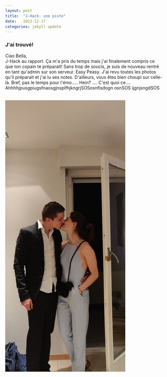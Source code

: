 ```yaml
---
layout: post
title:  "J-Hack: une piste"
date:   2022-12-17
categories: jekyll update
---
```

### J'ai trouvé!

Ciao Bella,  
J-Hack au rapport. Ça m'a pris du temps mais j'ai finalement compris ce que ton copain te préparait! Sans trop de soucis, je suis de nouveau rentré en tant qu'admin sur son serveur. Easy Peasy. J'ai revu toutes les photos qu'il préparait et j'ai lu ses notes. D'ailleurs, vous êtes bien choupi sur celle-là. Bref, pas le temps pour l'émo..... Hein? .... C'est quoi ce.... AhhhhjpusgpiugsfnaosgjnspifhjkngrjSOSosnfisdogn osnSOS ijgnjsngdSOS  

<br>
<img src="/images/17.jpg" alt="">
